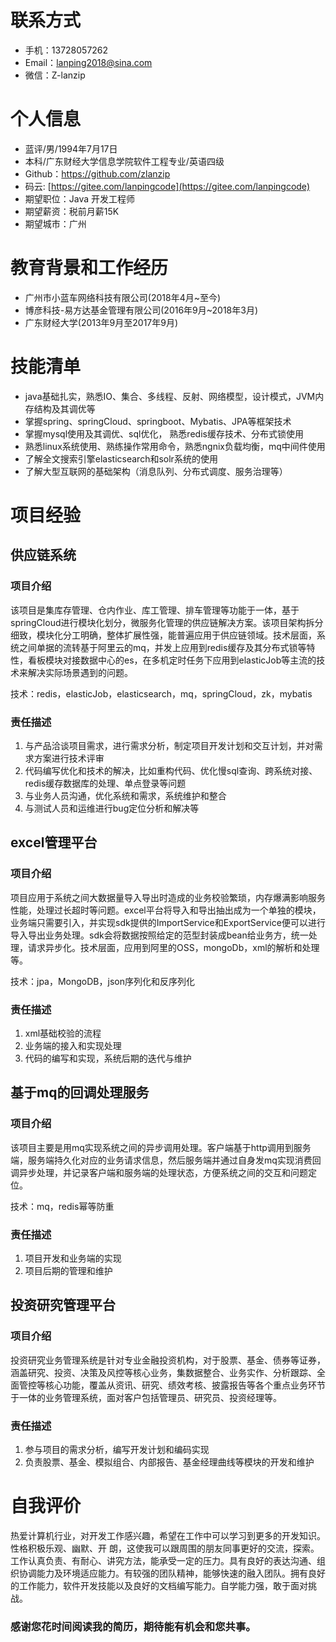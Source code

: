 # 联系方式

- 手机：13728057262
- Email：lanping2018@sina.com
- 微信：Z-lanzip

# 个人信息

 - 蓝评/男/1994年7月17日 
 - 本科/广东财经大学信息学院软件工程专业/英语四级
 - Github：[https://github.com/zlanzip ](https://github.com/zlanzip)
 - 码云: [https://gitee.com/lanpingcode](https://gitee.com/lanpingcode)
 - 期望职位：Java 开发工程师
 - 期望薪资：税前月薪15K
 - 期望城市：广州

# 教育背景和工作经历 
 
 - 广州市小蓝车网络科技有限公司(2018年4月~至今)
 - 博彦科技-易方达基金管理有限公司(2016年9月~2018年3月)  
 - 广东财经大学(2013年9月至2017年9月)

# 技能清单

- java基础扎实，熟悉IO、集合、多线程、反射、网络模型，设计模式，JVM内存结构及其调优等
- 掌握spring、springCloud、springboot、Mybatis、JPA等框架技术
- 掌握mysql使用及其调优、sql优化， 熟悉redis缓存技术、分布式锁使用
- 熟悉linux系统使用、熟练操作常用命令，熟悉ngnix负载均衡，mq中间件使用
- 了解全文搜索引擎elasticsearch和solr系统的使用
- 了解大型互联网的基础架构（消息队列、分布式调度、服务治理等）

# 项目经验

## 供应链系统

### 项目介绍

该项目是集库存管理、仓内作业、库工管理、排车管理等功能于一体，基于springCloud进行模块化划分，微服务化管理的供应链解决方案。该项目架构拆分细致，模块化分工明确，整体扩展性强，能普遍应用于供应链领域。技术层面，系统之间单据的流转基于阿里云的mq，并发上应用到redis缓存及其分布式锁等特性，看板模块对接数据中心的es，在多机定时任务下应用到elasticJob等主流的技术来解决实际场景遇到的问题。

技术：redis，elasticJob，elasticsearch，mq，springCloud，zk，mybatis

### 责任描述

1. 与产品洽谈项目需求，进行需求分析，制定项目开发计划和交互计划，并对需求方案进行技术评审 
2. 代码编写优化和技术的解决，比如重构代码、优化慢sql查询、跨系统对接、redis缓存数据库的处理、单点登录等问题 
3. 与业务人员沟通，优化系统和需求，系统维护和整合 
4. 与测试人员和运维进行bug定位分析和解决等

## excel管理平台

### 项目介绍

项目应用于系统之间大数据量导入导出时造成的业务校验繁琐，内存爆满影响服务性能，处理过长超时等问题。excel平台将导入和导出抽出成为一个单独的模块，业务端只需要引入，并实现sdk提供的ImportService和ExportService便可以进行导入导出业务处理。sdk会将数据按照给定的范型封装成bean给业务方，统一处理，请求异步化。技术层面，应用到阿里的OSS，mongoDb，xml的解析和处理等。

技术：jpa，MongoDB，json序列化和反序列化

### 责任描述

1. xml基础校验的流程
2. 业务端的接入和实现处理
3. 代码的编写和实现，系统后期的迭代与维护

## 基于mq的回调处理服务

### 项目介绍

该项目主要是用mq实现系统之间的异步调用处理。客户端基于http调用到服务端，服务端持久化对应的业务请求信息，然后服务端并通过自身发mq实现消费回调异步处理，并记录客户端和服务端的处理状态，方便系统之间的交互和问题定位。

技术：mq，redis幂等防重

### 责任描述

1. 项目开发和业务端的实现
2. 项目后期的管理和维护

## 投资研究管理平台

### 项目介绍

投资研究业务管理系统是针对专业金融投资机构，对于股票、基金、债券等证券，涵盖研究、投资、决策及风控等核心业务，集数据整合、业务实作、分析跟踪、全面管控等核心功能，覆盖从资讯、研究、绩效考核、披露报告等各个重点业务环节于一体的业务管理系统，面对客户包括管理员、研究员、投资经理等。 

### 责任描述

1. 参与项目的需求分析，编写开发计划和编码实现 
2. 负责股票、基金、模拟组合、内部报告、基金经理曲线等模块的开发和维护

# 自我评价

热爱计算机行业，对开发工作感兴趣，希望在工作中可以学习到更多的开发知识。性格积极乐观、幽默、开 朗，这使我可以跟周围的朋友同事更好的交流，探索。工作认真负责、有耐心、讲究方法，能承受一定的压力。具有良好的表达沟通、组织协调能力及环境适应能力。有较强的团队精神，能够快速的融入团队。拥有良好的工作能力，软件开发技能以及良好的文档编写能力。自学能力强，敢于面对挑战。


### 感谢您花时间阅读我的简历，期待能有机会和您共事。

